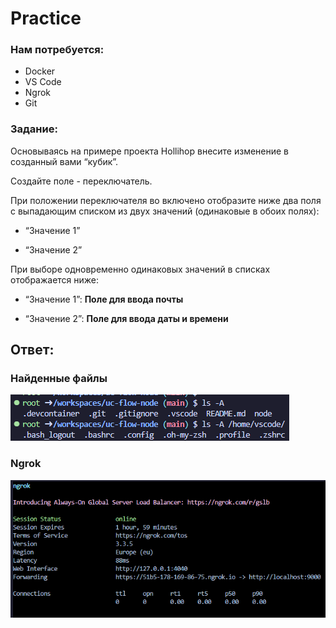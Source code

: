 # Practice
### Нам потребуется:
 - Docker
 - VS Code
 - Ngrok
 - Git

### Задание:

Основываясь на примере проекта Hollihop внесите изменение в созданный вами “кубик”. 

Создайте поле - переключатель.  

При положении переключателя во включено отобразите ниже два поля с выпадающим списком из двух значений (одинаковые в обоих полях): 

 - “Значение 1” 

 - “Значение 2” 

При выборе одновременно одинаковых значений в списках отображается ниже: 

 - “Значение 1”:  **Поле для ввода почты** 

 - “Значение 2”:  **Поле для ввода даты и времени** 

## Ответ:
### Найденныe файлы
![Screenshot папки с проектом и папки пользователя](/imgs/files.png)
### Ngrok
![Ngrok screenshot](/imgs/ngrok.png)
